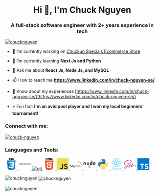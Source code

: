 <h1 align="center">Hi 👋, I'm Chuck Nguyen</h1>
<h3 align="center">A full-stack software engineer with 2+ years experience in tech</h3>

<p align="left"> <a href="https://github.com/ryo-ma/github-profile-trophy"><img src="https://github-profile-trophy.vercel.app/?username=chucknguyen" alt="chucknguyen" /></a> </p>

- 🔭 I’m currently working on [Chuckun Specials Ecommerce Store](https://github.com/chucknguyen/chuck-nguyen-capstone)

- 🌱 I’m currently learning **Next Js and Python**

- 💬 Ask me about **React Js, Node Js, and MySQL**

- 📫 How to reach me **https://www.linkedin.com/in/chuck-nguyen-se/**

- 📄 Know about my experiences [https://www.linkedin.com/in/chuck-nguyen-se/](https://www.linkedin.com/in/chuck-nguyen-se/)

- ⚡ Fun fact **I'm an avid pool player and I won my local beginners' tournament!**

<h3 align="left">Connect with me:</h3>
<p align="left">
<a href="https://linkedin.com/in/chuck-nguyen" target="blank"><img align="center" src="https://raw.githubusercontent.com/rahuldkjain/github-profile-readme-generator/master/src/images/icons/Social/linked-in-alt.svg" alt="chuck-nguyen" height="30" width="40" /></a>
</p>

<h3 align="left">Languages and Tools:</h3>
<p align="left"> <a href="https://www.w3schools.com/css/" target="_blank" rel="noreferrer"> <img src="https://raw.githubusercontent.com/devicons/devicon/master/icons/css3/css3-original-wordmark.svg" alt="css3" width="40" height="40"/> </a> <a href="https://expressjs.com" target="_blank" rel="noreferrer"> <img src="https://raw.githubusercontent.com/devicons/devicon/master/icons/express/express-original-wordmark.svg" alt="express" width="40" height="40"/> </a> <a href="https://git-scm.com/" target="_blank" rel="noreferrer"> <img src="https://www.vectorlogo.zone/logos/git-scm/git-scm-icon.svg" alt="git" width="40" height="40"/> </a> <a href="https://www.w3.org/html/" target="_blank" rel="noreferrer"> <img src="https://raw.githubusercontent.com/devicons/devicon/master/icons/html5/html5-original-wordmark.svg" alt="html5" width="40" height="40"/> </a> <a href="https://developer.mozilla.org/en-US/docs/Web/JavaScript" target="_blank" rel="noreferrer"> <img src="https://raw.githubusercontent.com/devicons/devicon/master/icons/javascript/javascript-original.svg" alt="javascript" width="40" height="40"/> </a> <a href="https://www.mysql.com/" target="_blank" rel="noreferrer"> <img src="https://raw.githubusercontent.com/devicons/devicon/master/icons/mysql/mysql-original-wordmark.svg" alt="mysql" width="40" height="40"/> </a> <a href="https://nodejs.org" target="_blank" rel="noreferrer"> <img src="https://raw.githubusercontent.com/devicons/devicon/master/icons/nodejs/nodejs-original-wordmark.svg" alt="nodejs" width="40" height="40"/> </a> <a href="https://www.python.org" target="_blank" rel="noreferrer"> <img src="https://raw.githubusercontent.com/devicons/devicon/master/icons/python/python-original.svg" alt="python" width="40" height="40"/> </a> <a href="https://reactjs.org/" target="_blank" rel="noreferrer"> <img src="https://raw.githubusercontent.com/devicons/devicon/master/icons/react/react-original-wordmark.svg" alt="react" width="40" height="40"/> </a> <a href="https://sass-lang.com" target="_blank" rel="noreferrer"> <img src="https://raw.githubusercontent.com/devicons/devicon/master/icons/sass/sass-original.svg" alt="sass" width="40" height="40"/> </a> <a href="https://www.typescriptlang.org/" target="_blank" rel="noreferrer"> <img src="https://raw.githubusercontent.com/devicons/devicon/master/icons/typescript/typescript-original.svg" alt="typescript" width="40" height="40"/> </a> </p>

<p><img align="left" src="https://github-readme-stats.vercel.app/api/top-langs?username=chucknguyen&show_icons=true&locale=en&layout=compact" alt="chucknguyen" /></p>

<p>&nbsp;<img align="center" src="https://github-readme-stats.vercel.app/api?username=chucknguyen&show_icons=true&locale=en" alt="chucknguyen" /></p>

<p><img align="center" src="https://github-readme-streak-stats.herokuapp.com/?user=chucknguyen&" alt="chucknguyen" /></p>
